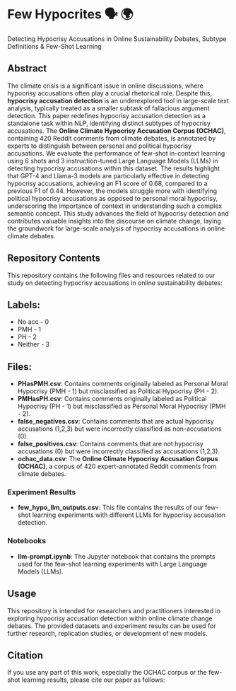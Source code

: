 # Few Hypocrites :speaking_head: :earth_africa:
Detecting Hypocrisy Accusations in Online Sustainability Debates, Subtype Definitions & Few-Shot Learning

## Abstract

The climate crisis is a significant issue in online discussions, where hypocrisy accusations often play a crucial rhetorical role. Despite this, **hypocrisy accusation detection** is an underexplored tool in large-scale text analysis, typically treated as a smaller subtask of fallacious argument detection. This paper redefines hypocrisy accusation detection as a standalone task within NLP, identifying distinct subtypes of hypocrisy accusations. The **Online Climate Hypocrisy Accusation Corpus (OCHAC)**, containing 420 Reddit comments from climate debates, is annotated by experts to distinguish between personal and political hypocrisy accusations. We evaluate the performance of few-shot in-context learning using 6 shots and 3 instruction-tuned Large Language Models (LLMs) in detecting hypocrisy accusations within this dataset. The results highlight that GPT-4 and Llama-3 models are particularly effective in detecting hypocrisy accusations, achieving an F1 score of 0.68, compared to a previous F1 of 0.44. However, the models struggle more with identifying political hypocrisy accusations as opposed to personal moral hypocrisy, underscoring the importance of context in understanding such a complex semantic concept. This study advances the field of hypocrisy detection and contributes valuable insights into the discourse on climate change, laying the groundwork for large-scale analysis of hypocrisy accusations in online climate debates.

## Repository Contents

This repository contains the following files and resources related to our study on detecting hypocrisy accusations in online sustainability debates:

## Labels:

- No acc  - 0
- PMH     - 1
- PH      - 2
- Neither - 3

## Files: 

- **PHasPMH.csv**: Contains comments originally labeled as Personal Moral Hypocrisy (PMH - 1) but misclassified as Political Hypocrisy (PH - 2).
- **PMHasPH.csv**: Contains comments originally labeled as Political Hypocrisy (PH - 1) but misclassified as Personal Moral Hypocrisy (PMH - 2).
- **false_negatives.csv**: Contains comments that are actual hypocrisy accusations (1,2,3) but were incorrectly classified as non-accusations (0).
- **false_positives.csv**: Contains comments that are not hypocrisy accusations (0) but were incorrectly classified as accusations (1,2,3).
- **ochac_data.csv**: The **Online Climate Hypocrisy Accusation Corpus (OCHAC)**, a corpus of 420 expert-annotated Reddit comments from climate debates.

### Experiment Results

- **few_hypo_llm_outputs.csv**: This file contains the results of our few-shot learning experiments with different LLMs for hypocrisy accusation detection.

### Notebooks

- **llm-prompt.ipynb**: The Jupyter notebook that contains the prompts used for the few-shot learning experiments with Large Language Models (LLMs).

## Usage

This repository is intended for researchers and practitioners interested in exploring hypocrisy accusation detection within online climate change debates. The provided datasets and experiment results can be used for further research, replication studies, or development of new models.

## Citation

If you use any part of this work, especially the OCHAC corpus or the few-shot learning results, please cite our paper as follows:

